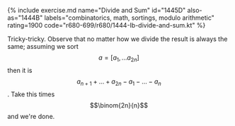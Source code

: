 {% include exercise.md name="Divide and Sum" id="1445D" also-as="1444B" labels="combinatorics, math, sortings, modulo arithmetic" rating=1900 code="r680-699/r680/1444-Ib-divide-and-sum.kt" %}

Tricky-tricky.  Observe that no matter how we divide the result is always the same; assuming we sort $$a = [a_1, ... a_{2n}]$$ then it is $$a_{n+1} + \dots + a_{2n} - a_1 - \dots - a_n$$.  Take this times $$\binom{2n}{n}$$ and we're done.
